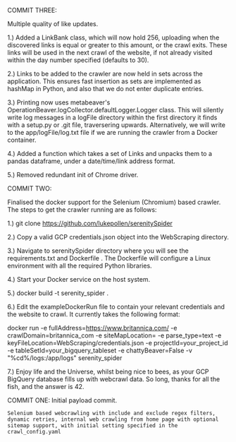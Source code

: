 COMMIT THREE:

  Multiple quality of like updates.

  1.) Added a LinkBank class, which will now hold 256, uploading when the discovered links is equal or greater to this amount, or the crawl exits. These links will be used in the next crawl of the website, if not already visited within the day number specified (defaults to 30).

  2.) Links to be added to the crawler are now held in sets across the application. This ensures fast insertion as sets are implemented as hashMap in Python, and also that we do not enter duplicate entries. 

  3.) Printing now uses metabeaver's OperationBeaver.logCollector.defaultLogger.Logger class. This will silently write log messages in a logFile directory within the first directory it finds with a setup.py or .git file, traversering upwards. Alternatively, we will write to the app/logFile/log.txt file if we are running the crawler from a Docker container.

  4.) Added a function which takes a set of Links and unpacks them to a pandas dataframe, under a date/time/link address format. 

  5.) Removed redundant init of Chrome driver.


COMMIT TWO:

  Finalised the docker support for the Selenium (Chromium) based crawler. The steps to get the crawler running are as follows: 
  
  1.) git clone https://github.com/lukepollen/serenitySpider
  
  2.) Copy a valid GCP credentials.json object into the WebScraping directory.
  
  3.) Navigate to serenitySpider directory where you will see the requirements.txt and Dockerfile . The Dockerfile will configure a Linux environment with all the required Python libraries.
  
  4.) Start your Docker service on the host system.
  
  5.) docker build -t serenity_spider .
  
  6.) Edit the exampleDockerRun file to contain your relevant credentials and the website to crawl. It currently takes the following format:
 
 docker run -e fullAddress=https://www.britannica.com/ -e crawlDomain=britannica_com -e siteMapLocation= -e parse_type=text -e keyFileLocation=WebScraping/credentials.json -e projectId=your_project_id -e tableSetId=your_bigquery_tableset -e chattyBeaver=False -v "%cd%/logs:/app/logs" serenity_spider
  
  7.) Enjoy life and the Universe, whilst being nice to bees, as your GCP BigQuery database fills up with webcrawl data. So long, thanks for all the fish, and the answer is 42.


COMMIT ONE:
    Initial payload commit.

    Selenium based webcrawling with include and exclude regex filters, dynamic retries, internal web crawling from home page with optional sitemap support, with initial setting specified in the crawl_config.yaml
